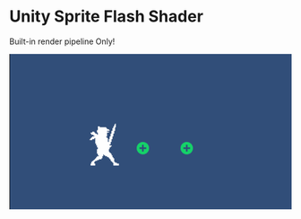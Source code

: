 # Unity Sprite Flash Shader

Built-in render pipeline Only!

![Preview](https://github.com/StinkySteak/sprite-flash-shader/blob/docs/Docs/sprite-flash-shader-preview.gif)
